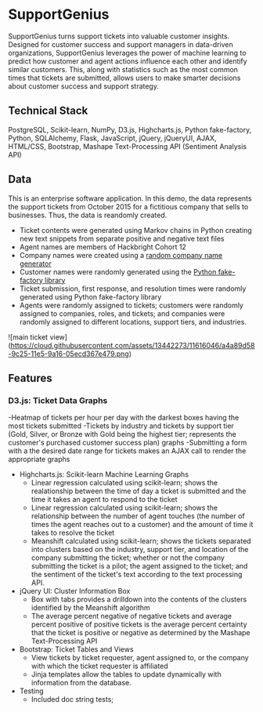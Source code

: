 # SupportGenius

SupportGenius turns support tickets into valuable customer insights. Designed for customer success and support managers in data-driven organizations, SupportGenius leverages the power of machine learning to predict how customer and agent actions influence each other and identify similar customers. This, along with statistics such as the most common times that tickets are submitted, allows users to make smarter decisions about customer success and support strategy.  

## Technical Stack
PostgreSQL, Scikit-learn, NumPy, D3.js, Highcharts.js, Python fake-factory, Python, SQLAlchemy, Flask, JavaScript, jQuery, jQueryUI, AJAX, HTML/CSS, Bootstrap, Mashape Text-Processing API (Sentiment Analysis API)
 
## Data
This is an enterprise software application. In this demo, the data represents the support tickets from October 2015 for a fictitious company that sells to businesses. Thus, the data is reandomly created.
- Ticket contents were generated using Markov chains in Python creating new text snippets from separate positive and negative text files
- Agent names are members of Hackbright Cohort 12
- Company names were created using a [random company name generator](http://online-generator.com/name-generator/company-name-generator.php)
- Customer names were randomly generated using the [Python fake-factory library](https://pypi.python.org/pypi/fake-factory)
- Ticket submission, first response, and resolution times were randomly generated using Python fake-factory library 
- Agents were randomly assigned to tickets; customers were randomly assigned to companies, roles, and tickets; and companies were randomly assigned to different locations, support tiers, and industries. 


![main ticket view]
(https://cloud.githubusercontent.com/assets/13442273/11616046/a4a89d58-9c25-11e5-9a16-05ecd367e479.png)

## Features
### D3.js: Ticket Data Graphs
-Heatmap of tickets per hour per day with the darkest boxes having the most tickets submitted
-Tickets by industry and tickets by support tier (Gold, Silver, or Bronze with Gold being the highest tier; represents the customer's purchased customer success plan) graphs 
-Submitting a form with a the desired date range for tickets makes an AJAX call to render the appropriate graphs
- Highcharts.js: Scikit-learn Machine Learning Graphs
    * Linear regression calculated using scikit-learn; shows the realationship between the time of day a ticket is submitted and the time it takes an agent to respond to the ticket
    * Linear regression calculated using scikit-learn; shows the relationship between the number of agent touches (the number of times the agent reaches out to a customer) and the amount of time it takes to resolve the ticket
    * Meanshift calculated using scikit-learn; shows the tickets separated into clusters based on the industry, support tier, and location of the company submitting the ticket; whether or not the company submitting the ticket is a pilot; the agent assigned to the ticket; and the sentiment of the ticket's text according to the text processing API.
- jQuery UI: Cluster Information Box
    * Box with tabs provides a drilldown into the contents of the clusters identified by the Meanshift algorithm
    * The average percent negative of negative tickets and average percent positive of positive tickets is the average percent certainty that the ticket is positive or negative as determined by the Mashape Text-Processing API
- Bootstrap: Ticket Tables and Views
    * View tickets by ticket requester, agent assigned to, or the company with which the ticket requester is affiliated
    * Jinja templates allow the tables to update dynamically with information from the database. 
- Testing
    * Included doc string tests; 

